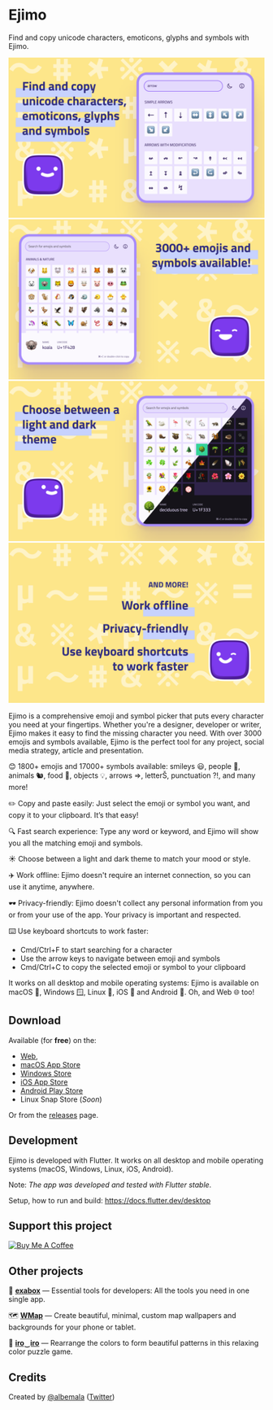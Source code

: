 # Ejimo

Find and copy unicode characters, emoticons, glyphs and symbols with Ejimo.

<img src="app-store-assets/macos/screenshots/1.0.0/screenshot-01.png" alt="Ejimo screenshot 1" width="540"/>
<img src="app-store-assets/macos/screenshots/1.0.0/screenshot-02.png" alt="Ejimo screenshot 2" width="540"/>
<img src="app-store-assets/macos/screenshots/1.0.0/screenshot-03.png" alt="Ejimo screenshot 3" width="540"/>
<img src="app-store-assets/macos/screenshots/1.0.0/screenshot-04.png" alt="Ejimo screenshot 4" width="540"/>

Ejimo is a comprehensive emoji and symbol picker that puts every character you need at your fingertips. Whether you're a
designer, developer or writer, Ejimo makes it easy to find the missing character you need. With over 3000 emojis and
symbols available, Ejimo is the perfect tool for any project, social media strategy, article and presentation.

😊 1800+ emojis and 17000+ symbols available: smileys 😃, people 👥, animals 🐿️, food 🍄, objects 💡, arrows ⇒, letterŠ,
punctuation ⁈, and many more!

✏️️ Copy and paste easily: Just select the emoji or symbol you want, and copy it to your clipboard. It’s that easy!

🔍 Fast search experience: Type any word or keyword, and Ejimo will show you all the matching emoji and symbols.

☀️ Choose between a light and dark theme to match your mood or style.

✈️ Work offline: Ejimo doesn't require an internet connection, so you can use it anytime, anywhere.

🕶️ Privacy-friendly: Ejimo doesn't collect any personal information from you or from your use of the app. Your privacy is
important and respected.

⌨️ Use keyboard shortcuts to work faster:

- Cmd/Ctrl+F to start searching for a character
- Use the arrow keys to navigate between emoji and symbols
- Cmd/Ctrl+C to copy the selected emoji or symbol to your clipboard

It works on all desktop and mobile operating systems: Ejimo is available on macOS 🍏, Windows 🪟, Linux 🐧, iOS 📱 and Android 🤖. 
Oh, and Web 🌐 too!

## Download

Available (for **free**) on the:

- [Web](https://ejimo-app.web.app),
- [macOS App Store](https://apps.apple.com/us/app/ejimo/id1598944603)
- [Windows Store](https://apps.microsoft.com/store/detail/ejimo/9PF0Q1XP8LCX)
- [iOS App Store](https://apps.apple.com/us/app/ejimo/id1598944603)
- [Android Play Store](https://play.google.com/store/apps/details?id=me.albemala.ejimo)
- Linux Snap Store (_Soon_)

Or from the [releases](https://github.com/albemala/emoji-picker/releases) page.

## Development

Ejimo is developed with Flutter. It works on all desktop and mobile operating systems (macOS, Windows, Linux, iOS, Android).

Note: _The app was developed and tested with Flutter stable_.

Setup, how to run and build: https://docs.flutter.dev/desktop

## Support this project

<a href="https://www.buymeacoffee.com/albemala" target="_blank"><img src="https://cdn.buymeacoffee.com/buttons/v2/default-yellow.png" alt="Buy Me A Coffee" style="height: 60px !important;width: 217px !important;" ></a>

## Other projects

🧰 **[exabox](https://exabox.app/)** — Essential tools for developers: All the tools you need in one single app.

[//]: # (😃 **[Ejimo]&#40;https://github.com/albemala/emoji-picker&#41;** — Emoji and symbol picker)

🗺️ **[WMap](https://wmap.albemala.me/)** — Create beautiful, minimal, custom map wallpapers and backgrounds for your phone or tablet.

🎨 **[iro‿iro](https://iro-iro.albemala.me/)** — Rearrange the colors to form beautiful patterns in this relaxing color puzzle game.

## Credits

Created by [@albemala](https://github.com/albemala) ([Twitter](https://twitter.com/albemala))
